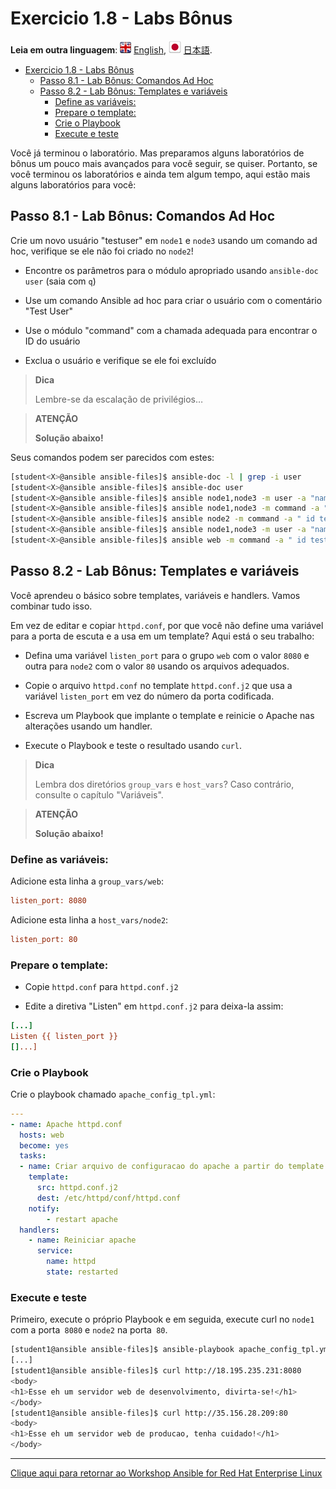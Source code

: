 # Exercicio 1.8 - Labs Bônus

**Leia em outra linguagem**: ![uk](../../../images/uk.png) [English](README.md),  ![japan](../../../images/japan.png) [日本語](README.ja.md).

   * [Exercicio 1.8 - Labs Bônus](#exercicio-18---labs-bônus)
      * [Passo 8.1 - Lab Bônus: Comandos Ad Hoc](#passo-81---lab-bônus-comandos-ad-hoc)
      * [Passo 8.2 - Lab Bônus: Templates e variáveis](#passo-82---lab-bônus-templates-e-variáveis)
         * [Define as variáveis:](#define-as-variáveis)
         * [Prepare o template:](#prepare-o-template)
         * [Crie o Playbook](#crie-o-playbook)
         * [Execute e teste](#execute-e-teste)

Você já terminou o laboratório. Mas preparamos alguns laboratórios de bônus um pouco mais avançados para você seguir, se quiser. Portanto, se você terminou os laboratórios e ainda tem algum tempo, aqui estão mais alguns laboratórios para você:

## Passo 8.1 - Lab Bônus: Comandos Ad Hoc

Crie um novo usuário "testuser" em `node1` e `node3` usando um comando ad hoc, verifique se ele não foi criado no `node2`!

  - Encontre os parâmetros para o módulo apropriado usando `ansible-doc user` (saia com `q`)

  - Use um comando Ansible ad hoc para criar o usuário com o comentário "Test User"

  - Use o módulo "command" com a chamada adequada para encontrar o ID do usuário

  - Exclua o usuário e verifique se ele foi excluído

> **Dica**
>
> Lembre-se da escalação de privilégios…​

> **ATENÇÃO**
>
> **Solução abaixo\!**

Seus comandos podem ser parecidos com estes:

```bash
[student<X>@ansible ansible-files]$ ansible-doc -l | grep -i user
[student<X>@ansible ansible-files]$ ansible-doc user
[student<X>@ansible ansible-files]$ ansible node1,node3 -m user -a "name=testuser comment='Test User'" -b
[student<X>@ansible ansible-files]$ ansible node1,node3 -m command -a " id testuser" -b
[student<X>@ansible ansible-files]$ ansible node2 -m command -a " id testuser" -b
[student<X>@ansible ansible-files]$ ansible node1,node3 -m user -a "name=testuser state=absent remove=yes" -b
[student<X>@ansible ansible-files]$ ansible web -m command -a " id testuser" -b
```

## Passo 8.2 - Lab Bônus: Templates e variáveis

Você aprendeu o básico sobre templates, variáveis e handlers. Vamos combinar tudo isso.

Em vez de editar e copiar `httpd.conf`, por que você não define uma variável para a porta de escuta e a usa em um template? Aqui está o seu trabalho:

  - Defina uma variável `listen_port` para o grupo `web` com o valor `8080` e outra para `node2` com o valor `80` usando os arquivos adequados.

  - Copie o arquivo `httpd.conf` no template `httpd.conf.j2` que usa a variável `listen_port` em vez do número da porta codificada.

  - Escreva um Playbook que implante o template e reinicie o Apache nas alterações usando um handler.

  - Execute o Playbook e teste o resultado usando `curl`.

> **Dica**
>
> Lembra dos diretórios `group_vars` e `host_vars`? Caso contrário, consulte o capítulo "Variáveis".

> **ATENÇÃO**
>
> **Solução abaixo\!**

### Define as variáveis:

Adicione esta linha a `group_vars/web`:

```ini
listen_port: 8080
```

Adicione esta linha a `host_vars/node2`:

```ini
listen_port: 80
```
### Prepare o template:

  - Copie `httpd.conf` para `httpd.conf.j2`

  - Edite a diretiva "Listen" em `httpd.conf.j2` para deixa-la assim:

<!-- {% raw %} -->
```ini
[...]
Listen {{ listen_port }}
[]...]
```
<!-- {% endraw %} -->

### Crie o Playbook

Crie o playbook chamado `apache_config_tpl.yml`:

```yaml
---
- name: Apache httpd.conf
  hosts: web
  become: yes
  tasks:
  - name: Criar arquivo de configuracao do apache a partir do template
    template:
      src: httpd.conf.j2
      dest: /etc/httpd/conf/httpd.conf
    notify:
        - restart apache
  handlers:
    - name: Reiniciar apache
      service:
        name: httpd
        state: restarted
```

### Execute e teste

Primeiro, execute o próprio Playbook e em seguida, execute curl no `node1` com a porta` 8080` e `node2` na porta` 80`.

```bash
[student1@ansible ansible-files]$ ansible-playbook apache_config_tpl.yml
[...]
[student1@ansible ansible-files]$ curl http://18.195.235.231:8080
<body>
<h1>Esse eh um servidor web de desenvolvimento, divirta-se!</h1>
</body>
[student1@ansible ansible-files]$ curl http://35.156.28.209:80
<body>
<h1>Esse eh um servidor web de producao, tenha cuidado!</h1>
</body>
```

----

[Clique aqui para retornar ao Workshop Ansible for Red Hat Enterprise Linux](../README.pt-br.md#seção-1---exercícios-do-ansible-engine)
